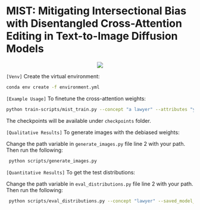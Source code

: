 # MIST: Mitigating Intersectional Bias with Disentangled Cross-Attention Editing in Text-to-Image Diffusion Models
<p align="center">
  <img src="https://github.com/yesiltepe-hidir/mist/assets/70890453/d884b120-0faf-4e18-8d85-a3e3d0a58204" />
</p>

`[Venv]` Create the virtual environment:
```bash
conda env create -f environment.yml
```


`[Example Usage]` To finetune the cross-attention weights:


```bash
python train-scripts/mist_train.py --concept "a lawyer" --attributes "young woman with glasses, young woman without glasses, old man with glasses, old man without glasses, young man with glasses, young man without glasses, old woman with glasses, old woman without glasses"  --max_bias_diff 0.05  --num_images 20
````

The checkpoints will be available under `checkpoints` folder.

`[Qualitative Results]` To generate images with the debiased weights:

Change the path variable in `generate_images.py` file line 2 with your path. Then run the following:
```bash
 python scripts/generate_images.py
```

`[Quantitative Results]` To get the test distributions:

Change the path variable in `eval_distributions.py` file line 2 with your path. Then run the following:

```bash
 python scripts/eval_distributions.py --concept "lawyer" --saved_model_path "<ROOT_PATH>/checkpoints/<MODEL_NAME>
```
